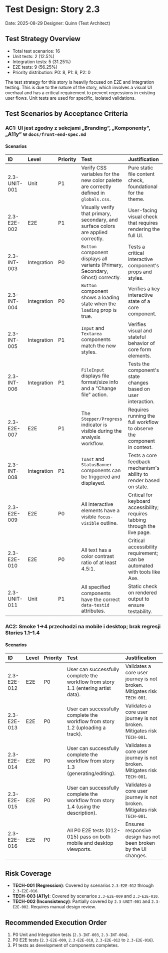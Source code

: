 # Test Design: Story 2.3

Date: 2025-08-29
Designer: Quinn (Test Architect)

## Test Strategy Overview

- Total test scenarios: 16
- Unit tests: 2 (12.5%)
- Integration tests: 5 (31.25%)
- E2E tests: 9 (56.25%)
- Priority distribution: P0: 8, P1: 8, P2: 0

The test strategy for this story is heavily focused on E2E and Integration testing. This is due to the nature of the story, which involves a visual UI overhaul and has a critical requirement to prevent regressions in existing user flows. Unit tests are used for specific, isolated validations.

## Test Scenarios by Acceptance Criteria

### AC1: UI jest zgodny z sekcjami „Branding”, „Komponenty”, „A11y” w `docs/front-end-spec.md`

#### Scenarios

| ID | Level | Priority | Test | Justification |
| :--- | :--- | :--- | :--- | :--- |
| 2.3-UNIT-001 | Unit | P1 | Verify CSS variables for the new color palette are correctly defined in `globals.css`. | Pure static file content check, foundational for the theme. |
| 2.3-E2E-002 | E2E | P1 | Visually verify that primary, secondary, and surface colors are applied correctly. | User-facing visual check that requires rendering the full UI. |
| 2.3-INT-003 | Integration | P0 | `Button` component displays all variants (Primary, Secondary, Ghost) correctly. | Tests a critical interactive component's props and styles. |
| 2.3-INT-004 | Integration | P0 | `Button` component shows a loading state when the `loading` prop is true. | Verifies a key interactive state of a core component. |
| 2.3-INT-005 | Integration | P1 | `Input` and `Textarea` components match the new styles. | Verifies visual and stateful behavior of core form elements. |
| 2.3-INT-006 | Integration | P1 | `FileInput` displays file format/size info and a "Change file" action. | Tests the component's state changes based on user interaction. |
| 2.3-E2E-007 | E2E | P1 | The `Stepper/Progress` indicator is visible during the analysis workflow. | Requires running the full workflow to observe the component in context. |
| 2.3-INT-008 | Integration | P1 | `Toast` and `StatusBanner` components can be triggered and displayed. | Tests a core feedback mechanism's ability to render based on state. |
| 2.3-E2E-009 | E2E | P0 | All interactive elements have a visible `focus-visible` outline. | Critical for keyboard accessibility; requires tabbing through the live page. |
| 2.3-E2E-010 | E2E | P0 | All text has a color contrast ratio of at least 4.5:1. | Critical accessibility requirement; can be automated with tools like Axe. |
| 2.3-UNIT-011 | Unit | P1 | All specified components have the correct `data-testid` attributes. | Static check on rendered output to ensure testability. |

### AC2: Smoke 1→4 przechodzi na mobile i desktop; brak regresji Stories 1.1–1.4

#### Scenarios

| ID | Level | Priority | Test | Justification |
| :--- | :--- | :--- | :--- | :--- |
| 2.3-E2E-012 | E2E | P0 | User can successfully complete the workflow from story 1.1 (entering artist data). | Validates a core user journey is not broken. Mitigates risk `TECH-001`. |
| 2.3-E2E-013 | E2E | P0 | User can successfully complete the workflow from story 1.2 (uploading a track). | Validates a core user journey is not broken. Mitigates risk `TECH-001`. |
| 2.3-E2E-014 | E2E | P0 | User can successfully complete the workflow from story 1.3 (generating/editing). | Validates a core user journey is not broken. Mitigates risk `TECH-001`. |
| 2.3-E2E-015 | E2E | P0 | User can successfully complete the workflow from story 1.4 (using the description). | Validates a core user journey is not broken. Mitigates risk `TECH-001`. |
| 2.3-E2E-016 | E2E | P0 | All P0 E2E tests (012-015) pass on both mobile and desktop viewports. | Ensures responsive design has not been broken by the UI changes. |

## Risk Coverage

- **TECH-001 (Regression)**: Covered by scenarios `2.3-E2E-012` through `2.3-E2E-016`.
- **TECH-003 (A11y)**: Covered by scenarios `2.3-E2E-009` and `2.3-E2E-010`.
- **TECH-002 (Inconsistency)**: Partially covered by `2.3-UNIT-001` and `2.3-E2E-002`. Requires manual design review.

## Recommended Execution Order

1.  P0 Unit and Integration tests (`2.3-INT-003`, `2.3-INT-004`).
2.  P0 E2E tests (`2.3-E2E-009`, `2.3-E2E-010`, `2.3-E2E-012` to `2.3-E2E-016`).
3.  P1 tests as development of components completes.
